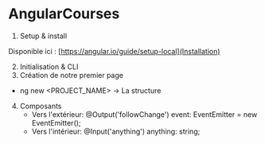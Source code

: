 # AngularCourses

1. Setup & install

Disponible ici : [https://angular.io/guide/setup-local](Installation)

2. Initialisation & CLI
3. Création de notre premier page
* ng new <PROJECT_NAME>
    -> La structure
4. Composants
    * Vers l'extérieur: @Output('followChange') event: EventEmitter<string> = new EventEmitter<string>();
    * Vers l'intérieur: @Input('anything') anything: string;
